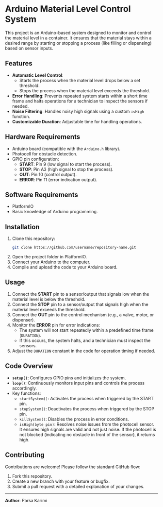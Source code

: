 # Arduino Material Level Control System  

This project is an Arduino-based system designed to monitor and control the material level in a container. It ensures that the material stays within a desired range by starting or stopping a process (like filling or dispensing) based on sensor inputs.  

## Features  
- **Automatic Level Control**:  
  - Starts the process when the material level drops below a set threshold.  
  - Stops the process when the material level exceeds the threshold.  
- **Error Handling**: Prevents repeated system starts within a short time frame and halts operations for a technician to inspect the sensors if needed.  
- **Noise Filtering**: Handles noisy high signals using a custom `isHigh` function.  
- **Customizable Duration**: Adjustable time for handling operations.  

## Hardware Requirements  
- Arduino board (compatible with the `Arduino.h` library).  
- Photocell for obstacle detection.  
- GPIO pin configuration:  
  - **START**: Pin 9 (low signal to start the process).  
  - **STOP**: Pin A3 (high signal to stop the process).  
  - **OUT**: Pin 10 (control output).  
  - **ERROR**: Pin 11 (error indication output).  

## Software Requirements  
- PlatformIO  
- Basic knowledge of Arduino programming.  

## Installation  
1. Clone this repository:  
   ```bash  
   git clone https://github.com/username/repository-name.git  
   ```  
2. Open the project folder in PlatformIO.  
3. Connect your Arduino to the computer.  
4. Compile and upload the code to your Arduino board.  

## Usage  
1. Connect the **START** pin to a sensor/output that signals low when the material level is below the threshold.  
2. Connect the **STOP** pin to a sensor/output that signals high when the material level exceeds the threshold.  
3. Connect the **OUT** pin to the control mechanism (e.g., a valve, motor, or dispenser).  
4. Monitor the **ERROR** pin for error indications:  
   - The system will not start repeatedly within a predefined time frame (`DURATION`).  
   - If this occurs, the system halts, and a technician must inspect the sensors.  
5. Adjust the `DURATION` constant in the code for operation timing if needed.  

## Code Overview  
- **`setup()`**: Configures GPIO pins and initializes the system.  
- **`loop()`**: Continuously monitors input pins and controls the process accordingly.  
- Key functions:  
  - `startSystem()`: Activates the process when triggered by the START pin.  
  - `stopSystem()`: Deactivates the process when triggered by the STOP pin.  
  - `killSystem()`: Disables the process in error conditions.  
  - `isHigh(byte pin)`: Resolves noise issues from the photocell sensor. It ensures high signals are valid and not just noise. If the photocell is not blocked (indicating no obstacle in front of the sensor), it returns high.  

## Contributing  
Contributions are welcome! Please follow the standard GitHub flow:  
1. Fork this repository.  
2. Create a new branch with your feature or bugfix.  
3. Submit a pull request with a detailed explanation of your changes.  

---

**Author**: Parsa Karimi  